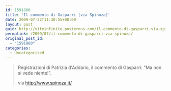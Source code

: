 ```yaml
---
id: 1591860
title: 'Il commento di Gasparri [via Spinoza]'
date: 2009-07-22T11:30:55+00:00
layout: post
guid: http://viteinfinite.posterous.com/il-commento-di-gasparri-via-spinoza
permalink: /2009/07/il-commento-di-gasparri-via-spinoza/
original_post_id:
  - "1591860"
categories:
  - Uncategorized
---
```


> Registrazioni di Patrizia d'Addario, il commento di Gasparri: "Ma non si vede niente!".  
> 
> via <http://www.spinoza.it/>